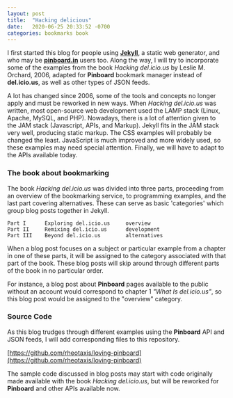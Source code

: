 ```yaml
---
layout: post
title:  "Hacking delicious"
date:   2020-06-25 20:33:52 -0700
categories: bookmarks book
---
```




I first started this blog for people using **[Jekyll](https://jekyllrb.com/)**,
a static web generator, and who may be
**[pinboard.in](https://pinboard.in)** users too.
Along the way, I will try to incorporate some
of the examples from the book *Hacking del.icio.us* by Leslie M. Orchard, 2006,
adapted for **Pinboard** bookmark manager instead of **del.icio.us**,
as well as other types of JSON feeds.

A lot has changed since 2006, some of the tools and
concepts no longer apply and must be reworked in new ways.
When *Hacking del.icio.us*
was written, most open-source web development used the LAMP stack
(Linux, Apache, MySQL, and PHP).
Nowadays, there is a lot of attention
given to the JAM stack (Javascript, APIs, and Markup).
Jekyll fits in the JAM stack very well, producing static markup.
The CSS examples will probably be changed the least.
JavaScript is much improved and more widely used, so these examples may need
special attention.
Finally, we will have to adapt to the APIs available today.

### The book about bookmarking ###




The book *Hacking del.icio.us* was divided into three parts, proceeding
from an overview of the bookmarking service, to programming examples,
and the last part covering alternatives. These can serve as basic 'categories'
which group blog posts together in Jekyll.

	Part I 		Exploring del.icio.us     overview
	Part II 	Remixing del.icio.us      development
	Part III 	Beyond del.icio.us        alternatives

When a blog post focuses on a subject or particular example from a chapter
in one of these parts, it will be assigned to the category associated with
that part of the book.
These blog posts will skip around through different parts of the book in no
particular order.

For instance, a blog post about **Pinboard** pages available to the public
without an account would correspond to chapter 1 *"What Is del.icio.us"*, so
this blog post would be assigned to the "overview" category.

### Source Code ###

As this blog trudges through different examples using the **Pinboard** API and JSON feeds, I will add corresponding files to this repository.

  [https://github.com/rheotaxis/loving-pinboard](https://github.com/rheotaxis/loving-pinboard)

The sample code discussed in blog posts
may start with code originally made available with the book *Hacking del.icio.us*,
but will be reworked for **Pinboard** and other APIs available now.
